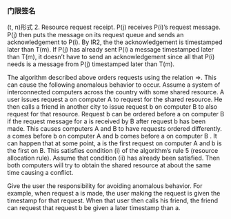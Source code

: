 ### 门限签名
(t, n)形式
2. Resource request receipt. P(j) receives P(i)’s request message. P(j) then puts the message on its request queue and sends an acknowledgement to P(i). By IR2, the the acknowledgement is timestamped later than T(m). If P(j) has already sent P(i) a message timestamped later than T(m), it doesn’t have to send an acknowledgement since all that P(i) needs is a message from P(j) timestamped later than T(m).

The algorithm described above orders requests using the relation ⇒. This can cause the following anomalous behavior to occur.  Assume a system of interconnected computers across the country with some shared resource. A user issues request a on computer A to request for the shared resource. He then calls a friend in another city to issue request b on computer B to also request for that resource. Request b can be ordered before a on computer B if the request message for a is received by B after request b has been made. This causes computers A and B to have requests ordered differently. a comes before b on computer A and b comes before a on computer B . It can happen that at some point, a is the first request on computer A and b is the first on B. This satisfies condition (i) of the algorithm’s rule 5 (resource allocation rule). Assume that condition (ii) has already been satisfied. Then both computers will try to obtain the shared resource at about the same time causing a conflict.

Give the user the responsibility for avoiding anomalous behavior. For example, when request a is made, the user making the request is given the timestamp for that request. When that user then calls his friend, the friend can request that request b be given a later timestamp than a.

